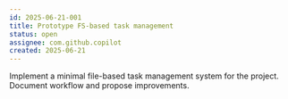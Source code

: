 ```yaml
---
id: 2025-06-21-001
title: Prototype FS-based task management
status: open
assignee: com.github.copilot
created: 2025-06-21
---
```


Implement a minimal file-based task management system for the project. Document workflow and propose improvements.
